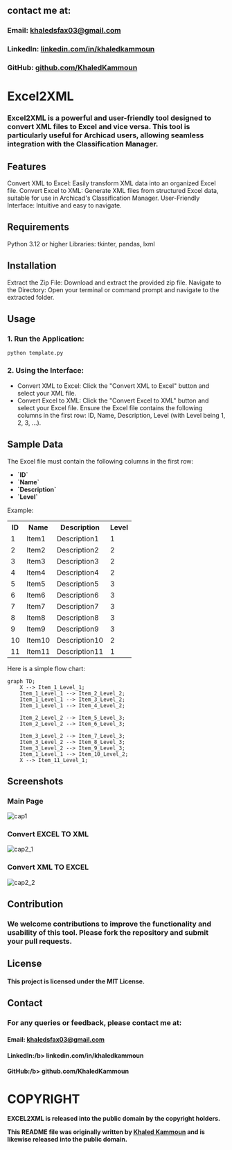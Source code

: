 ## contact me at:
### <b>Email:</b> khaledsfax03@gmail.com
### <b>LinkedIn:</b> <a href="https://linkedin.com/in/khaledkammoun" target="_blank">linkedin.com/in/khaledkammoun</a>
### <b>GitHub:</b> <a href="https://github.com/KhaledKammoun" target="_blank">github.com/KhaledKammoun</a>

# Excel2XML

### <b>Excel2XML</b> is a powerful and user-friendly tool designed to convert XML files to Excel and vice versa. This tool is particularly useful for Archicad users, allowing seamless integration with the Classification Manager.

## Features

Convert XML to Excel: Easily transform XML data into an organized Excel file.
Convert Excel to XML: Generate XML files from structured Excel data, suitable for use in Archicad's Classification Manager.
User-Friendly Interface: Intuitive and easy to navigate.

## Requirements

Python 3.12 or higher
Libraries: tkinter, pandas, lxml

## Installation

Extract the Zip File: Download and extract the provided zip file.
Navigate to the Directory: Open your terminal or command prompt and navigate to the extracted folder.

## Usage

### 1. Run the Application:

    python template.py

### 2. Using the Interface:

<ul>
  <li>Convert XML to Excel: Click the "Convert XML to Excel" button and select your XML file.</li>
  <li>Convert Excel to XML: Click the "Convert Excel to XML" button and select your Excel file. Ensure the Excel file contains the following columns in the first row: ID, Name, Description, Level (with Level being 1, 2, 3, ...).</li>
</ul>

## Sample Data

The Excel file must contain the following columns in the first row:

<ul>
  <li><b>`ID`</b></li>
<li><b>`Name`</b></li>
<li><b>`Description`</b></li>
<li><b>`Level`</b></li>
</ul>

Example:

<table>
  <tr>
    <th>ID</th>
    <th>Name</th>
    <th>Description</th>
    <th>Level</th>
  </tr>
  <tr>
    <td>1</td>
    <td>Item1</td>
    <td>Description1</td>
    <td>1</td>
  </tr>
  <tr>
    <td>2</td>
    <td>Item2</td>
    <td>Description2</td>
    <td>2</td>
  </tr>
  <tr>
    <td>3</td>
    <td>Item3</td>
    <td>Description3</td>
    <td>2</td>
  </tr>
  <tr>
    <td>4</td>
    <td>Item4</td>
    <td>Description4</td>
    <td>2</td>
  </tr>
  <tr>
    <td>5</td>
    <td>Item5</td>
    <td>Description5</td>
    <td>3</td>
  </tr>
  <tr>
    <td>6</td>
    <td>Item6</td>
    <td>Description6</td>
    <td>3</td>
  </tr>
  <tr>
    <td>7</td>
    <td>Item7</td>
    <td>Description7</td>
    <td>3</td>
  </tr>
  <tr>
    <td>8</td>
    <td>Item8</td>
    <td>Description8</td>
    <td>3</td>
  </tr>
  <tr>
    <td>9</td>
    <td>Item9</td>
    <td>Description9</td>
    <td>3</td>
  </tr>
      <tr>
    <td>10</td>
    <td>Item10</td>
    <td>Description10</td>
    <td>2</td>
  </tr>
    <tr>
    <td>11</td>
    <td>Item11</td>
    <td>Description11</td>
    <td>1</td>
  </tr>
</table>

Here is a simple flow chart:

```mermaid
graph TD;
    X --> Item_1_Level_1;
    Item_1_Level_1 --> Item_2_Level_2;
    Item_1_Level_1 --> Item_3_Level_2;
    Item_1_Level_1 --> Item_4_Level_2;

    Item_2_Level_2 --> Item_5_Level_3;
    Item_2_Level_2 --> Item_6_Level_3;

    Item_3_Level_2 --> Item_7_Level_3;
    Item_3_Level_2 --> Item_8_Level_3;
    Item_3_Level_2 --> Item_9_Level_3;
    Item_1_Level_1 --> Item_10_Level_2;
    X --> Item_11_Level_1;

```

## Screenshots

### Main Page

![cap1](https://github.com/KhaledKammoun/EXCEL2XML/assets/114830650/65738384-699d-4a9f-8ca5-30233aa415c1)

### Convert EXCEL TO XML

![cap2_1](https://github.com/KhaledKammoun/EXCEL2XML/assets/114830650/f7910124-04b6-4cbc-8ec0-6abdc2bcb058)

### Convert XML TO EXCEL

![cap2_2](https://github.com/KhaledKammoun/EXCEL2XML/assets/114830650/693c8d5b-7295-4d75-9ca4-81ce45036e03)

## Contribution

### We welcome contributions to improve the functionality and usability of this tool. Please fork the repository and submit your pull requests.

## License

#### This project is licensed under the MIT License.

## Contact

### For any queries or feedback, please contact me at:

#### <b>Email:</b> khaledsfax03@gmail.com

#### <b>LinkedIn:/b> linkedin.com/in/khaledkammoun

#### <b>GitHub:/b> github.com/KhaledKammoun

# COPYRIGHT

EXCEL2XML is released into the public domain by the copyright holders.

This README file was originally written by [Khaled Kammoun](https://github.com/KhaledKammoun) and is likewise released into the public domain.

